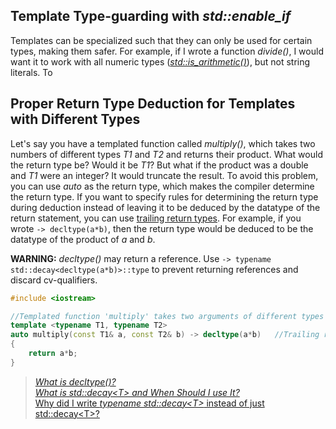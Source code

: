 ## Template Type-guarding with _std::enable\_if_
Templates can be specialized such that they can only be used for certain types, making them safer. For example, if I wrote a function _divide()_, I would want it to work
with all numeric types ([_std::is\_arithmetic()_](https://en.cppreference.com/w/cpp/types/is_arithmetic)), but not string literals. To

## Proper Return Type Deduction for Templates with Different Types
Let's say you have a templated function called _multiply()_, which takes two numbers of different types _T1_ and _T2_ and returns their product. What would the return type be?
Would it be _T1_? But what if the product was a double and _T1_ were an integer? It would truncate the result. To avoid this problem, you can use _auto_ as the return type,
which makes the compiler determine the return type. If you want to specify rules for determining the return type during deduction instead of leaving it to be deduced by the datatype of the return statement, you can use [trailing return types](https://www.ibm.com/docs/en/zos/2.1.0?topic=declarators-trailing-return-type-c11). For example, if you wrote `-> decltype(a*b)`, then
the return type would be deduced to be the datatype of the product of _a_ and _b_.

**WARNING:** _decltype()_ may return a reference. Use `-> typename std::decay<decltype(a*b)>::type` to prevent returning references and discard cv-qualifiers.
```C++
#include <iostream>

//Templated function 'multiply' takes two arguments of different types
template <typename T1, typename T2>
auto multiply(const T1& a, const T2& b) -> decltype(a*b)   //Trailing return type, requires return type 'auto'
{
    return a*b;
}
```
> [_What is decltype()?_](https://docs.microsoft.com/en-us/cpp/cpp/decltype-cpp?view=msvc-160) <br />
> [_What is std::decay\<T\> and When Should I use It?_](https://newbedev.com/what-is-std-decay-and-when-it-should-be-used) <br />
> [Why did I write _typename std::decay\<T\>_ instead of just std::decay\<T\>?](https://stackoverflow.com/questions/610245/where-and-why-do-i-have-to-put-the-template-and-typename-keywords) <br />
